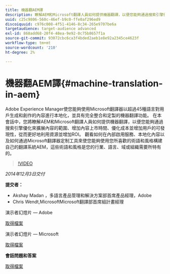 ```yaml
---
title: 機器翻AEM譯
description: 瞭解AEM和Microsoft翻譯人員如何提供機器翻譯，以便您能夠通過搜索引擎優化來擴展內容的範圍、增加內容上市時間、優化成本並提高用戶的可發現性，從而更好地利用資源並增加投資回報。
uuid: c25c9806-560c-46ef-b9c0-ffe0af296ed9
discoiquuid: c976c008-4f51-4146-8c34-265e9707be6a
targetaudience: target-audience advanced
exl-id: 860add68-20f4-48ea-9e92-0c75b8657f1a
source-git-commit: 93072cbc6ca3f4bded2aeb1e8e92a2345ce4623f
workflow-type: tm+mt
source-wordcount: '210'
ht-degree: 2%

---
```


# 機器翻AEM譯{#machine-translation-in-aem}

Adobe Experience Manager使您能夠使用Microsoft翻譯器以超過45種語言對用戶生成和創作的內容進行本地化，並具有完全整合和定製的機器翻譯功能。 在本會話中，您將瞭解AEM和Microsoft翻譯人員如何提供機器翻譯，以便您能夠通過搜索引擎優化來擴展內容的範圍、增加內容上市時間、優化成本並增加用戶的可發現性，從而更好地利用資源並增加ROI。 觀看如何在內部啟用服務、本地化內容以及如何通過Microsoft翻譯器定制工具來使您能夠使用您所喜歡的術語和風格構建自己的翻譯系統AEM，這些術語和風格是您的行業、語言、域或組織需要所特有的。

>[!VIDEO](https://video.tv.adobe.com/v/19383/?quality=9)

*2014年12月3日交付*

**提交者：**

* Akshay Madan ，多語言產品管理和解決方案部首席產品經理，Adobe
* Chris Wendt,MicrosoftMicrosoft翻譯部首席組計畫經理

演示者幻燈片 — Adobe

[取得檔案](assets/aem-gems-machine-translation-12-03-14.pdf)

演示者幻燈片 — Microsoft

[取得檔案](assets/adobe-microsoft-gems-12-03-14.pdf)

**會話問題和答案**

[取得檔案](assets/q-a-machine-translation-12-3-14.pdf)
<!--
[Get back to the Overview](https://helpx.adobe.com/experience-manager/kt/eseminars/gems/aem-index.html)
-->
